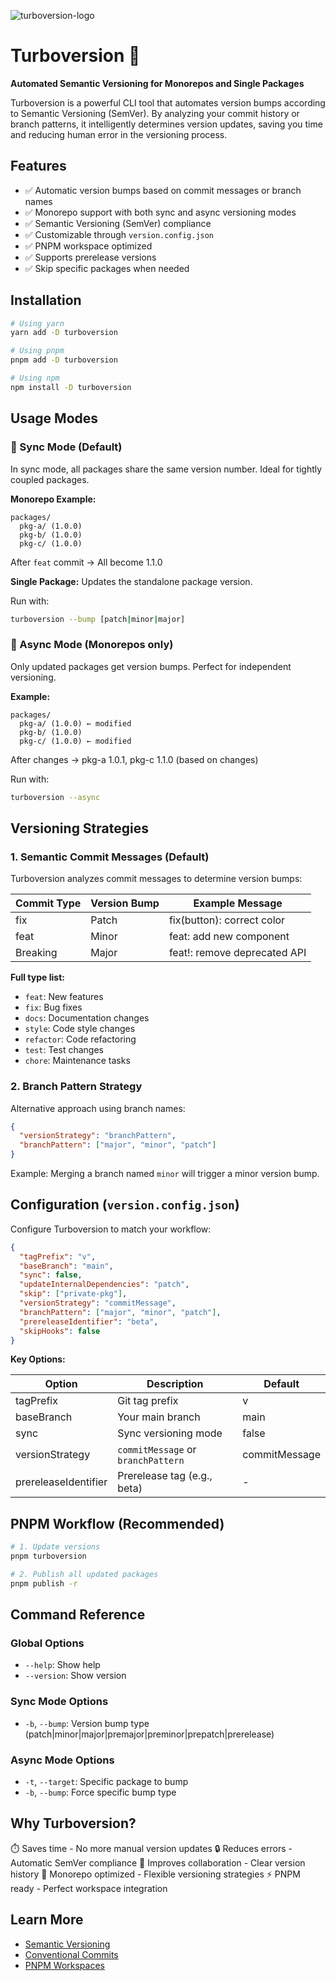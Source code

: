 ![turboversion-logo](./logo.svg)
# Turboversion 🚀

**Automated Semantic Versioning for Monorepos and Single Packages**

Turboversion is a powerful CLI tool that automates version bumps according to Semantic Versioning (SemVer). By analyzing your commit history or branch patterns, it intelligently determines version updates, saving you time and reducing human error in the versioning process.

## Features

- ✅ Automatic version bumps based on commit messages or branch names
- ✅ Monorepo support with both sync and async versioning modes
- ✅ Semantic Versioning (SemVer) compliance
- ✅ Customizable through `version.config.json`
- ✅ PNPM workspace optimized
- ✅ Supports prerelease versions
- ✅ Skip specific packages when needed

## Installation

```bash
# Using yarn
yarn add -D turboversion

# Using pnpm
pnpm add -D turboversion

# Using npm
npm install -D turboversion
```

## Usage Modes

### 🔄 Sync Mode (Default)
In sync mode, all packages share the same version number. Ideal for tightly coupled packages.

**Monorepo Example:**

```
packages/
  pkg-a/ (1.0.0)
  pkg-b/ (1.0.0)
  pkg-c/ (1.0.0)
```

After `feat` commit → All become 1.1.0

**Single Package:** Updates the standalone package version.

Run with:

```bash
turboversion --bump [patch|minor|major]
```

### 🔀 Async Mode (Monorepos only)
Only updated packages get version bumps. Perfect for independent versioning.

**Example:**

```
packages/
  pkg-a/ (1.0.0) ← modified
  pkg-b/ (1.0.0)
  pkg-c/ (1.0.0) ← modified
```

After changes → pkg-a 1.0.1, pkg-c 1.1.0 (based on changes)

Run with:

```bash
turboversion --async
```

## Versioning Strategies

### 1. Semantic Commit Messages (Default)
Turboversion analyzes commit messages to determine version bumps:

| Commit Type | Version Bump | Example Message             |
|-------------|---------------|-----------------------------|
| fix         | Patch         | fix(button): correct color |
| feat        | Minor         | feat: add new component    |
| Breaking    | Major         | feat!: remove deprecated API |

**Full type list:**

- `feat`: New features
- `fix`: Bug fixes
- `docs`: Documentation changes
- `style`: Code style changes
- `refactor`: Code refactoring
- `test`: Test changes
- `chore`: Maintenance tasks

### 2. Branch Pattern Strategy
Alternative approach using branch names:

```json
{
  "versionStrategy": "branchPattern",
  "branchPattern": ["major", "minor", "patch"]
}
```

Example: Merging a branch named `minor` will trigger a minor version bump.

## Configuration (`version.config.json`)
Configure Turboversion to match your workflow:

```json
{
  "tagPrefix": "v",
  "baseBranch": "main",
  "sync": false,
  "updateInternalDependencies": "patch",
  "skip": ["private-pkg"],
  "versionStrategy": "commitMessage",
  "branchPattern": ["major", "minor", "patch"],
  "prereleaseIdentifier": "beta",
  "skipHooks": false
}
```

**Key Options:**

| Option                 | Description                        | Default  |
|------------------------|------------------------------------|----------|
| tagPrefix             | Git tag prefix                     | v        |
| baseBranch            | Your main branch                   | main     |
| sync                  | Sync versioning mode               | false    |
| versionStrategy       | `commitMessage` or `branchPattern` | commitMessage |
| prereleaseIdentifier  | Prerelease tag (e.g., beta)        | -        |

## PNPM Workflow (Recommended)

```bash
# 1. Update versions
pnpm turboversion

# 2. Publish all updated packages
pnpm publish -r
```

## Command Reference

### Global Options

- `--help`: Show help
- `--version`: Show version

### Sync Mode Options

- `-b`, `--bump`: Version bump type (patch|minor|major|premajor|preminor|prepatch|prerelease)

### Async Mode Options

- `-t`, `--target`: Specific package to bump
- `-b`, `--bump`: Force specific bump type

## Why Turboversion?

⏱️ Saves time - No more manual version updates
🔒 Reduces errors - Automatic SemVer compliance
🤝 Improves collaboration - Clear version history
🧩 Monorepo optimized - Flexible versioning strategies
⚡ PNPM ready - Perfect workspace integration

## Learn More

- [Semantic Versioning](https://semver.org/)
- [Conventional Commits](https://www.conventionalcommits.org/)
- [PNPM Workspaces](https://pnpm.io/workspaces)
